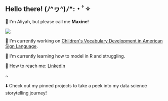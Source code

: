 ## Hello there! (ﾉ^ヮ^)ﾉ*:・ﾟ✧

🔮 I'm Aliyah, but please call me **Maxine**!

![](https://i0.wp.com/www.printmag.com/wp-content/uploads/2021/02/4cbe8d_f1ed2800a49649848102c68fc5a66e53mv2.gif?resize=476%2C280&ssl=1)

🔭 I'm currently working on [Children's Vocabulary Development in American Sign Language](https://github.com/mxnrms/Children_Vocab_Development).

🌱 I'm currently learning how to model in R and struggling.

📮 How to reach me: [LinkedIn](https://www.linkedin.com/in/maxine-ramos/)

~

⬇️ Check out my pinned projects to take a peek into my data science storytelling journey!

<!--
**mxnrms/mxnrms** is a ✨ _special_ ✨ repository because its `README.md` (this file) appears on your GitHub profile.

Here are some ideas to get you started:

- 🔭 I’m currently working on ...
- 🌱 I’m currently learning ...
- 👯 I’m looking to collaborate on ...
- 🤔 I’m looking for help with ...
- 💬 Ask me about ...
- 📫 How to reach me: ...
- 😄 Pronouns: ...
- ⚡ Fun fact: ...
-->
